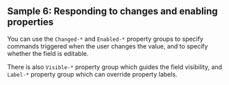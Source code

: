 ## Sample 6: Responding to changes and enabling properties

You can use the `Changed-*` and `Enabled-*` property groups to specify commands triggered when the user changes the value, and to specify whether the field is editable.

There is also `Visible-*` property group which guides the field visibility, and `Label-*` property group which can override property labels.